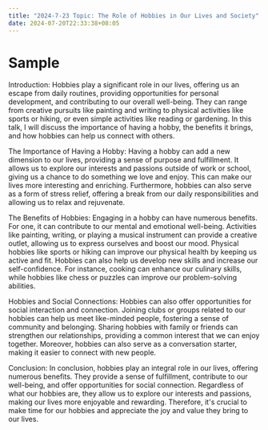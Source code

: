 ```yaml
---
title: "2024-7-23 Topic: The Role of Hobbies in Our Lives and Society"
date: 2024-07-20T22:33:38+08:05
---
```


# Sample
Introduction:
Hobbies play a significant role in our lives, offering us an escape from daily routines, providing opportunities for personal development, and contributing to our overall well-being. They can range from creative pursuits like painting and writing to physical activities like sports or hiking, or even simple activities like reading or gardening. In this talk, I will discuss the importance of having a hobby, the benefits it brings, and how hobbies can help us connect with others.

The Importance of Having a Hobby:
Having a hobby can add a new dimension to our lives, providing a sense of purpose and fulfillment. It allows us to explore our interests and passions outside of work or school, giving us a chance to do something we love and enjoy. This can make our lives more interesting and enriching. Furthermore, hobbies can also serve as a form of stress relief, offering a break from our daily responsibilities and allowing us to relax and rejuvenate.

The Benefits of Hobbies:
Engaging in a hobby can have numerous benefits. For one, it can contribute to our mental and emotional well-being. Activities like painting, writing, or playing a musical instrument can provide a creative outlet, allowing us to express ourselves and boost our mood. Physical hobbies like sports or hiking can improve our physical health by keeping us active and fit. Hobbies can also help us develop new skills and increase our self-confidence. For instance, cooking can enhance our culinary skills, while hobbies like chess or puzzles can improve our problem-solving abilities.

Hobbies and Social Connections:
Hobbies can also offer opportunities for social interaction and connection. Joining clubs or groups related to our hobbies can help us meet like-minded people, fostering a sense of community and belonging. Sharing hobbies with family or friends can strengthen our relationships, providing a common interest that we can enjoy together. Moreover, hobbies can also serve as a conversation starter, making it easier to connect with new people.

Conclusion:
In conclusion, hobbies play an integral role in our lives, offering numerous benefits. They provide a sense of fulfillment, contribute to our well-being, and offer opportunities for social connection. Regardless of what our hobbies are, they allow us to explore our interests and passions, making our lives more enjoyable and rewarding. Therefore, it's crucial to make time for our hobbies and appreciate the joy and value they bring to our lives.
